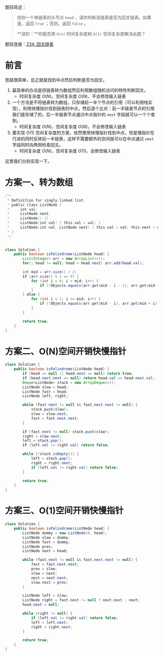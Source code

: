 题目简述：

> 给你一个单链表的头节点 `head` ，请你判断该链表是否为回文链表。如果是，返回 `true` ；否则，返回 `false` 。
>
> **进阶：**你能否用 `O(n)` 时间复杂度和 `O(1)` 空间复杂度解决此题？

题目连接：[234. 回文链表](https://leetcode.cn/problems/palindrome-linked-list/)

# 前言

思路很简单，总之就是找到中点然后判断是否为回文。

1. 最简单的办法是将链表转为数组然后利用数组随机访问的特性判断回文。
   - 时间复杂度 $O(N)$，空间复杂度 $O(N)$，不会修改输入链表
2. 一个方法是不将链表转为数组，只存储前一半个节点的引用（可以利用栈实现），利用快慢指针找到链表的中点，然后逐个比对：前一半链表节点的引用我们是存储了的，后一半链表节点通过中点指针的 `next` 字段就可以一个个查到。
   - 时间复杂度 $O(N)$，空间复杂度 $O(N)$，不会修改输入链表
3. 要实现 $O(1)$ 空间复杂度的方案，依然使用快慢指针找到中点，但是慢指针在行进的同时反转前一半链表，这样不需要额外的空间就可以在中点通过 `next` 字段同时向两侧检查回文。
   - 时间复杂度 $O(N)$，空间复杂度 $O(1)$，会修改输入链表

这里我们分别实现一下。

# 方案一、转为数组

```java
/**
 * Definition for singly-linked list.
 * public class ListNode {
 *     int val;
 *     ListNode next;
 *     ListNode() {}
 *     ListNode(int val) { this.val = val; }
 *     ListNode(int val, ListNode next) { this.val = val; this.next = next; }
 * }
 */

 
class Solution {
    public boolean isPalindrome(ListNode head) {
        List<Integer> arr = new ArrayList<>();
        for(; head != null; head = head.next) arr.add(head.val);

        int mid = arr.size() / 2;
        if (arr.size() % 2 == 0) {
            for (int i = 0; i < mid; i++) {
                if (!Objects.equals(arr.get(mid - i - 1), arr.get(mid + i))) return false;
            }
        } else {
            for (int i = 1; i <= mid; i++) {
                if (!Objects.equals(arr.get(mid - i), arr.get(mid + i))) return false;
            }
        }

        return true;
    }
}
```

# 方案二、O(N)空间开销快慢指针

```java
class Solution {
    public boolean isPalindrome(ListNode head) {
        if (head == null || head.next == null) return true;
        if (head.next.next == null) return head.val == head.next.val;
        Deque<ListNode> stack = new ArrayDeque<>();
        ListNode slow = head;
        ListNode fast = head;
        ListNode left, right;

        while (fast.next != null && fast.next.next != null) {
            stack.push(slow);
            slow = slow.next;
            fast = fast.next.next;
        }

        if (fast.next != null) stack.push(slow);
        right = slow.next;
        left = stack.pop();
        if (left.val != right.val) return false;

        while (!stack.isEmpty()) {
            left = stack.pop();
            right = right.next;
            if (left.val != right.val) return false;
        }

        return true;
    }
}
```

# 方案三、O(1)空间开销快慢指针

```java
class Solution {
    public boolean isPalindrome(ListNode head) {
        ListNode dummy = new ListNode(0, head);
        ListNode slow = dummy;
        ListNode fast = dummy;
        ListNode prev;
        ListNode next = head;

        while (fast.next != null && fast.next.next != null) {
            fast = fast.next.next;
            prev = slow;
            slow = next;
            next = next.next;
            slow.next = prev;
        }

        ListNode left = slow;
        ListNode right = fast.next != null ? next.next : next;
        head.next = null;

        while (right != null) {
            if (left.val != right.val) return false;
            left = left.next;
            right = right.next;
        }

        return true;
    }
}
```

